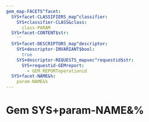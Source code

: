 ```yaml
---
gem_map-FACETS^facet:
  SYS+facet-CLASSIFIERS_map^classifier:
    SYS+classifier-CLASS&class:
      class-PARAM
  SYS+facet-CONTENT$str:
    ''
  SYS+facet-DESCRIPTORS_map^descriptor:
    SYS+descriptor-INVARIANT$bool:
      true
    SYS+descriptor-REQUESTS_mapvec^requestid$str:
      SYS+requestid-GEMreport:
        - GEM_REPORToperationid
  SYS+facet-NAME&%:
    param-NAME&%
---
```

# Gem SYS+param-NAME&%

